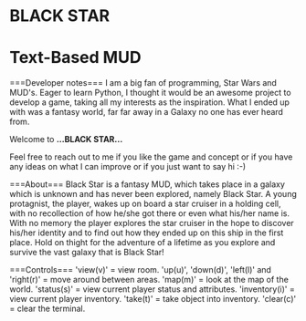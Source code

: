 # BLACK STAR
# Text-Based MUD

===Developer notes===
I am a big fan of programming, Star Wars and MUD's. Eager to learn Python,
I thought it would be an awesome project to develop a game, taking all my interests as the inspiration.
What I ended up with was a fantasy world, far far away in a Galaxy no one has ever heard from.

Welcome to **...BLACK STAR...**

Feel free to reach out to me if you like the game and concept or if you have any ideas on what I can improve or if you just want to say hi :-)

===About===
Black Star is a fantasy MUD, which takes place in a galaxy which is unknown and has never been explored, namely Black Star. A young protagnist, the player, wakes up on board a star cruiser in a holding cell, with no recollection of how he/she got there or even what his/her name is. With no memory the player explores the star cruiser in the hope to discover his/her identity and to find out how they ended up on this ship in the first place. Hold on thight for the adventure of a lifetime as you explore and survive the vast galaxy that is Black Star!

===Controls===
'view(v)' = view room.
'up(u)', 'down(d)', 'left(l)' and 'right(r)' = move around between areas.
'map(m)' = look at the map of the world.
'status(s)' = view current player status and attributes.
'inventory(i)' = view current player inventory.
'take(t)' = take object into inventory.
'clear(c)' = clear the terminal.

